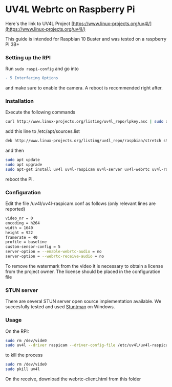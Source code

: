 # UV4L Webrtc on Raspberry Pi 
Here's the link to UV4L Project [https://www.linux-projects.org/uv4l/](https://www.linux-projects.org/uv4l/)

This guide is intended for Raspbian 10 Buster and was tested on a raspberry PI 3B+

### Setting up the RPI
Run `sudo raspi-config` and go into 
```diff
- 5 Interfacing Options
```
and make sure to enable the camera. A reboot is recommended right after.

### Installation
Execute the following commands
```bash
curl http://www.linux-projects.org/listing/uv4l_repo/lpkey.asc | sudo apt-key add -
```
add this line to /etc/apt/sources.list 
```bash
deb http://www.linux-projects.org/listing/uv4l_repo/raspbian/stretch stretch main
```
and then
```bash
sudo apt update
sudo apt upgrade
sudo apt-get install uv4l uv4l-raspicam uv4l-server uv4l-webrtc uv4l-raspicam-sextras
```

reboot the PI.

### Configuration
Edit the file /uv4l/uv4l-raspicam.conf as follows (only relevant lines are reported)
```bash
video_nr = 0
encoding = h264
width = 1640
height = 922
framerate = 40
profile = baseline
custom-sensor-config = 5
server-option = --enable-webrtc-audio = no
server-option = --webrtc-receive-audio = no
```

To remove the watermark from the video it is necessary to obtain a license from the project owner.
The license should be placed in the configuration file

### STUN server
There are several STUN server open source implementation available.
We succesfully tested and used [Stuntman](http://www.stunprotocol.org/) on Windows.

### Usage
On the RPI:
```bash
sudo rm /dev/vide0
sudo uv4l --driver raspicam --driver-config-file /etc/uv4l/uv4l-raspicam.conf --video_nr 0 --scher-rr 0
```

to kill the process

```bash
sudo rm /dev/vide0
sudo pkill uv4l
```

On the receive, download the webrtc-client.html from this folder
